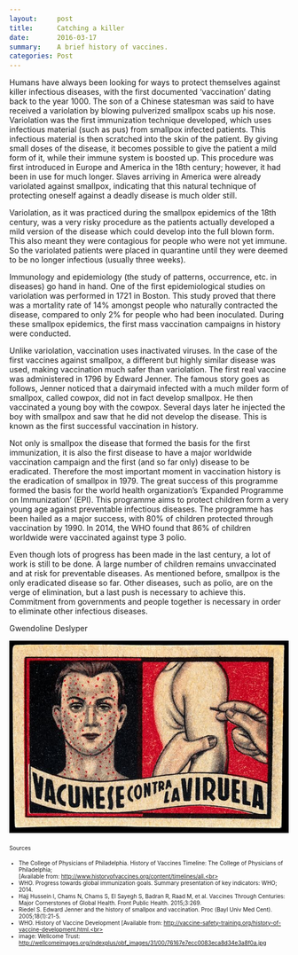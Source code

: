 ```yaml
---
layout:     post
title:      Catching a killer
date:       2016-03-17
summary:    A brief history of vaccines.
categories: Post
---
```

Humans have always been looking for ways to protect themselves against killer infectious diseases, with the first documented 
‘vaccination’ dating back to the year 1000. The son of a Chinese statesman was said to have received a variolation by 
blowing pulverized smallpox scabs up his nose. Variolation was the first immunization technique developed, which uses 
infectious material (such as pus) from smallpox infected patients. This infectious material is then scratched into the skin 
of the patient. By giving small doses of the disease, it becomes possible to give the patient a mild form of it, while
their immune system is boosted up. This procedure was first introduced in Europe and America in the 18th century; however, it 
had been in use for much longer. Slaves arriving in America were already variolated against smallpox, indicating that this 
natural technique of protecting oneself against a deadly disease is much older still.

Variolation, as it was practiced during the smallpox epidemics of the 18th century, was a very risky procedure as the patients 
actually developed a mild version of the disease which could develop into the full blown form. This also meant they were 
contagious for people who were not yet immune. So the variolated patients were placed in quarantine until they were deemed 
to be no longer infectious (usually three weeks). 

Immunology and epidemiology (the study of patterns, occurrence, etc. in diseases) go hand in hand. One of the first 
epidemiological studies on variolation was performed in 1721 in Boston. This study proved that there was a mortality rate of 
14% amongst people who naturally contracted the disease, compared to only 2% for people who had been inoculated. During these 
smallpox epidemics, the first mass vaccination campaigns in history were conducted.

Unlike variolation, vaccination uses inactivated viruses. In the case of the first vaccines against smallpox, a different but 
highly similar disease was used, making vaccination much safer than variolation. The first real vaccine was administered in 
1796 by Edward Jenner. The famous story goes as follows, Jenner noticed that a dairymaid infected with a much milder form of 
smallpox, called cowpox, did not in fact develop smallpox. He then vaccinated a young boy with the cowpox. Several days later 
he injected the boy with smallpox and saw that he did not develop the disease. This is known as the first successful 
vaccination in history. 

Not only is smallpox the disease that formed the basis for the first immunization, it is also the first disease to have a major
worldwide vaccination campaign and the first (and so far only) disease to be eradicated. Therefore the most important moment in
vaccination history is the eradication of smallpox in 1979. The great success of this programme formed the basis for the world 
health organization’s ‘Expanded Programme on Immunization’ (EPI). This programme aims to protect children form a very young age
against preventable infectious diseases. The programme has been hailed as a major success, with 80% of children protected 
through vaccination by 1990. In 2014, the WHO found that 86% of children worldwide were vaccinated against type 3 polio. 

Even though lots of progress has been made in the last century, a lot of work is still to be done. A large number of children 
remains unvaccinated and at risk for preventable diseases. As mentioned before, smallpox is the only eradicated disease so far.
Other diseases, such as polio, are on the verge of elimination, but a last push is necessary to achieve this. Commitment from 
governments and people together is necessary in order to eliminate other infectious diseases.

Gwendoline Deslyper

<center><img src="https://raw.githubusercontent.com/agonyantibodies/agonyantibodies.github.io/master/images/Smallpox.jpg"/></center>

<font size='1'> Sources<br>
- The College of Physicians of Philadelphia. History of Vaccines Timeline: The College of Physicians of Philadelphia;  
  [Available from: http://www.historyofvaccines.org/content/timelines/all.<br>
- WHO. Progress towards global immunization goals. Summary presentation of key indicators: WHO; 2014.
- Hajj Hussein I, Chams N, Chams S, El Sayegh S, Badran R, Raad M, et al. Vaccines Through Centuries: Major Cornerstones 
  of Global Health. Front Public Health. 2015;3:269.<br>
- Riedel S. Edward Jenner and the history of smallpox and vaccination. Proc (Bayl Univ Med Cent). 2005;18(1):21-5.<br>
- WHO. History of Vaccine Development  [Available from: http://vaccine-safety-training.org/history-of-vaccine-development.html.<br>
- image: Wellcome Trust: http://wellcomeimages.org/indexplus/obf_images/31/00/76167e7ecc0083eca8d34e3a8f0a.jpg 
</font>

